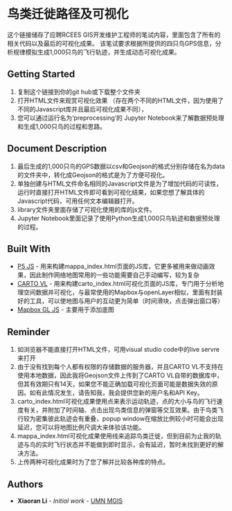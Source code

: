 # 鸟类迁徙路径及可视化
这个链接储存了应聘RCEES GIS开发维护工程师的笔试内容，里面包含了所有的相关代码以及最后的可视化成果。
该笔试要求根据所提供的四只鸟GPS信息，分析规律模拟生成1,000只鸟的飞行轨迹，并生成动态可视化成果。
## Getting Started
1. 复制这个链接到你的git hub或下载整个文件夹
2. 打开HTML文件来观赏可视化效果 （存在两个不同的HTML文件，因为使用了不同的Javascript库并且最后可视化成果不同），
3. 您可以通过运行名为‘preprocessing’的 Jupyter Notebook来了解数据预处理和生成1,000只鸟的过程和思路。
## Document Description
1. 最后生成的1,000只鸟的GPS数据以csv和Geojson的格式分别存储在名为data的文件夹中，转化成Geojson的格式是为了方便可视化。
2. 单独创建与HTML文件命名相同的Javascript文件是为了增加代码的可读性，运行时直接打开HTML文件即可看到可视化结果，如果您想了解具体的Javascript代码，可用任何文本编辑器打开。
3. library文件夹里面存储了可视化使用的库的js文件。
4. Jupyter Notebook里面记录了使用Python生成1,000只鸟轨迹和数据预处理的过程。
## Built With
* [P5 JS](https://mappa.js.org/docs/introduction-to-web-maps.html) - 用来构建mappa_index.html页面的JS库，它更多被用来做动画效果，因此制作网络地图常用的一些功能需要自己手动编写，较为复杂
* [CARTO VL](https://carto.com/developers/) - 用来构建carto_index.html可视化页面的JS库，专门用于分析地理空间数据并可视化，与最常使用的Mapbox与openLayer相似，里面有封装好的工具，可以使地图与用户的互动更为简单（时间滑块，点击弹出窗口等）
* [Mapbox GL JS](https://docs.mapbox.com/mapbox-gl-js/api/) - 主要用于添加底图
## Reminder
1. 如浏览器不能直接打开HTML文件，可用visual studio code中的live servre来打开
2. 由于没有找到每个人都有权限的存储数据的服务器，并且CARTO VL不支持在使用本地数据，因此我将Geojson文件上传到了CARTO VL自带的数据库中，但其有效期只有14天，如果您不能正确加载可视化页面可能是数据失效的原因。如有此情况发生，请告知我，我会提供您新的用户名和API Key。
3. carto_index.html可视化成果使用点来表示运动轨迹，点的大小与鸟的飞行速度有关，并附加了时间轴、点击出现鸟类信息的弹窗等交互效果。由于鸟类飞行较为密集彼此轨迹会有重叠，popup window在缩放比例较小时可能会出现延迟，您可以将地图比例尺调大来体验该功能。
4. mappa_index.html可视化成果使用线来追踪鸟类迁徙，但到目前为止我的轨迹与鸟的实时飞行状态并不能做到即时显示，会有延迟，暂时未找到更好的解决方法。
5. 上传两种可视化成果时为了您了解并比较各种库的特点。
## Authors
* **Xiaoran Li** - *Initial work* - [UMN MGIS](https://github.com/XiaoranLi2018)
